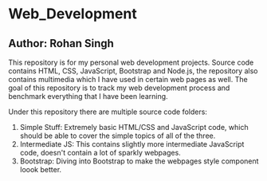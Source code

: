 # Web_Development
## Author: Rohan Singh
This repository is for my personal web development projects. Source code contains HTML, CSS, JavaScript, Bootstrap and Node.js, the repository also contains multimedia which I have used in certain web pages as well. The goal of this repository is to track my web development process and benchmark everything that I have been learning.

Under this repository there are multiple source code folders:
1) Simple Stuff: Extremely basic HTML/CSS and JavaScript code, which should be able to cover the simple topics of all of the three.
2) Intermediate JS: This contains slightly more intermediate JavaScript code, doesn't contain a lot of sparkly webpages.
3) Bootstrap: Diving into Bootstrap to make the webpages style component loook better.
